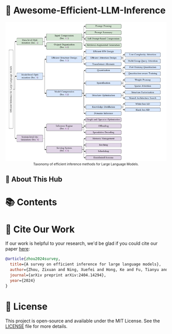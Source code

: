 # 🚀 Awesome-Efficient-LLM-Inference


<div style="text-align: center;">
  <img src="resources/framework.jpg" alt="Taxonomy of efficient inference methods for Large Language Models" width="800">
  <div style="font-size: 10px;">Taxonomy of efficient inference methods for Large Language Models.</div>
</div>



## 🌟 About This Hub

  
# 📚 Contents


   
#  📖 Cite Our Work
If our work is helpful to your research, we'd be glad if you could cite our paper [here](https://arxiv.org/abs/2404.14294):

```bibtex
@article{zhou2024survey,
  title={A survey on efficient inference for large language models},
  author={Zhou, Zixuan and Ning, Xuefei and Hong, Ke and Fu, Tianyu and Xu, Jiaming and Li, Shiyao and Lou, Yuming and Wang, Luning and Yuan, Zhihang and Li, Xiuhong and others},
  journal={arXiv preprint arXiv:2404.14294},
  year={2024}
}
```

# 📄 License

This project is open-source and available under the MIT License. See the [LICENSE](LICENSE) file for more details.
